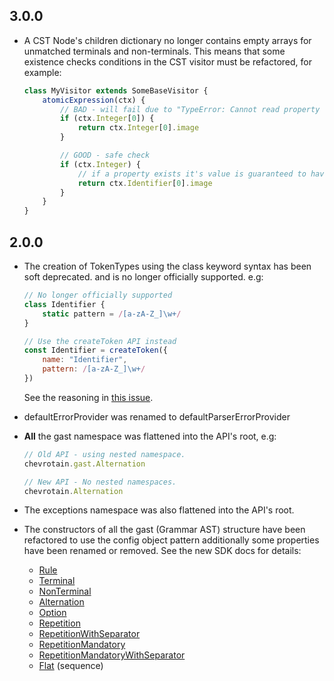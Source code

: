 ## 3.0.0

*   A CST Node's children dictionary no longer contains empty arrays
    for unmatched terminals and non-terminals. This means that some existence checks
    conditions in the CST visitor must be refactored, for example:

    ```javascript
    class MyVisitor extends SomeBaseVisitor {
        atomicExpression(ctx) {
            // BAD - will fail due to "TypeError: Cannot read property '0' of undefined"
            if (ctx.Integer[0]) {
                return ctx.Integer[0].image
            }

            // GOOD - safe check
            if (ctx.Integer) {
                // if a property exists it's value is guaranteed to have at least one element.
                return ctx.Identifier[0].image
            }
        }
    }
    ```

## 2.0.0

*   The creation of TokenTypes using the class keyword syntax has been soft deprecated.
    and is no longer officially supported.
    e.g:

    ```javascript
    // No longer officially supported
    class Identifier {
        static pattern = /[a-zA-Z_]\w+/
    }

    // Use the createToken API instead
    const Identifier = createToken({
        name: "Identifier",
        pattern: /[a-zA-Z_]\w+/
    })
    ```

    See the reasoning in [this issue](https://github.com/SAP/chevrotain/issues/653).

-   defaultErrorProvider was renamed to defaultParserErrorProvider

-   **All** the gast namespace was flattened into the API's root, e.g:

    ```javascript
    // Old API - using nested namespace.
    chevrotain.gast.Alternation

    // New API - No nested namespaces.
    chevrotain.Alternation
    ```

-   The exceptions namespace was also flattened into the API's root.

-   The constructors of all the gast (Grammar AST) structure have been
    refactored to use the config object pattern additionally some properties have been renamed or removed.
    See the new SDK docs for details:
    *   [Rule](https://sap.github.io/chevrotain/documentation/2_0_0/classes/rule.html)
    *   [Terminal](https://sap.github.io/chevrotain/documentation/2_0_0/classes/terminal.html)
    *   [NonTerminal](https://sap.github.io/chevrotain/documentation/2_0_0/classes/nonterminal.html)
    *   [Alternation](https://sap.github.io/chevrotain/documentation/2_0_0/classes/alternation.html)
    *   [Option](https://sap.github.io/chevrotain/documentation/2_0_0/classes/option.html)
    *   [Repetition](https://sap.github.io/chevrotain/documentation/2_0_0/classes/repetition.html)
    *   [RepetitionWithSeparator](https://sap.github.io/chevrotain/documentation/2_0_0/classes/repetitionwithseparator.html)
    *   [RepetitionMandatory](https://sap.github.io/chevrotain/documentation/2_0_0/classes/repetitionmandatory.html)
    *   [RepetitionMandatoryWithSeparator](https://sap.github.io/chevrotain/documentation/2_0_0/classes/repetitionmandatorywithseparator.html)
    *   [Flat](https://sap.github.io/chevrotain/documentation/2_0_0/classes/flat.html) (sequence)
